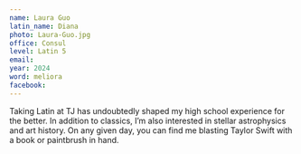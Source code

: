 ```yaml
---
name: Laura Guo
latin_name: Diana
photo: Laura-Guo.jpg
office: Consul
level: Latin 5
email: 
year: 2024
word: meliora
facebook: 
---
```


Taking Latin at TJ has undoubtedly shaped my high school experience for the better. In addition to classics, I’m also interested in stellar astrophysics and art history. On any given day, you can find me blasting Taylor Swift with a book or paintbrush in hand.
